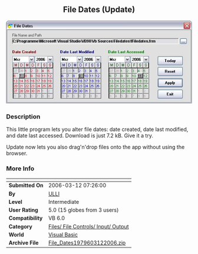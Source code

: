 ﻿<div align="center">

## File Dates \(Update\)

<img src="PIC2006311847218175.JPG">
</div>

### Description

This little program lets you alter file dates: date created, date last modified, and date last accessed. Download is just 7.2 kB. Give it a try.

Update now lets you also drag'n'drop files onto the app without using the browser.
 
### More Info
 


<span>             |<span>
---                |---
**Submitted On**   |2006-03-12 07:26:00
**By**             |[ULLI](https://github.com/Planet-Source-Code/PSCIndex/blob/master/ByAuthor/ulli.md)
**Level**          |Intermediate
**User Rating**    |5.0 (15 globes from 3 users)
**Compatibility**  |VB 6\.0
**Category**       |[Files/ File Controls/ Input/ Output](https://github.com/Planet-Source-Code/PSCIndex/blob/master/ByCategory/files-file-controls-input-output__1-3.md)
**World**          |[Visual Basic](https://github.com/Planet-Source-Code/PSCIndex/blob/master/ByWorld/visual-basic.md)
**Archive File**   |[File\_Dates1979603122006\.zip](https://github.com/Planet-Source-Code/ulli-file-dates-update__1-64614/archive/master.zip)









